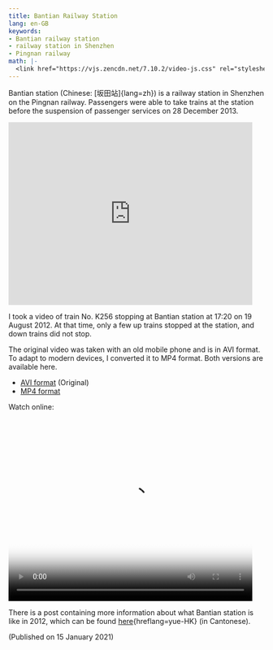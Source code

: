 ```yaml
---
title: Bantian Railway Station
lang: en-GB
keywords:
- Bantian railway station
- railway station in Shenzhen
- Pingnan railway
math: |-
  <link href="https://vjs.zencdn.net/7.10.2/video-js.css" rel="stylesheet"/>
---
```


Bantian station (Chinese: [坂田站]{lang=zh}) is a railway station in Shenzhen on the Pingnan railway. Passengers were able to take trains at the station before the suspension of passenger services on 28 December 2013.

<iframe scrolling="no" marginheight="0" marginwidth="0" src="https://maps.google.com/maps?width=480&amp;height=360&amp;hl=en&amp;q=Bantian%20Railway%20Station+(Bantian%20Railway%20Station)&amp;t=&amp;z=16&amp;ie=UTF8&amp;iwloc=B&amp;output=embed" width="480" height="360" style="max-width: 100%;" frameborder="0"></iframe>

I took a video of train No. K256 stopping at Bantian station at 17:20 on 19 August 2012. At that time, only a few up trains stopped at the station, and down trains did not stop.

The original video was taken with an old mobile phone and is in AVI format. To adapt to modern devices, I converted it to MP4 format. Both versions are available here.

- [AVI format](https://cdn.jsdelivr.net/gh/ayaka14732/syyon-vencie@large-files/20120819-1720%E5%9D%82%E7%94%B0%E7%AB%99.avi) (Original)
- [MP4 format](https://cdn.jsdelivr.net/gh/ayaka14732/syyon-vencie@large-files/20120819-1720%E5%9D%82%E7%94%B0%E7%AB%99.mp4)

Watch online:

<video id="my-video" class="video-js" controls preload="auto" width="480" height="360" style="max-width: 100%;" poster="poster.jpg" data-setup="{}">
<source src="https://cdn.jsdelivr.net/gh/ayaka14732/syyon-vencie@large-files/20120819-1720%E5%9D%82%E7%94%B0%E7%AB%99.mp4" type="video/mp4"/>
<p class="vjs-no-js">To view this video please enable JavaScript, and consider upgrading to a web browser that <a href="https://videojs.com/html5-video-support/" target="_blank">supports HTML5 video</a>.</p>
</video>
<script src="https://vjs.zencdn.net/7.10.2/video.min.js"></script>

There is a post containing more information about what Bantian station is like in 2012, which can be found [here](https://web.archive.org/web/20210115082059/https://www.hkitalk.net/HKiTalk2/thread-699426-1-1.html){hreflang=yue-HK} (in Cantonese).

(Published on 15 January 2021)
